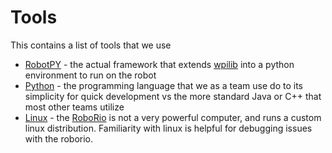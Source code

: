 # Tools

This contains a list of tools that we use
- [RobotPY](./robotpy/REATDME.md) - the actual framework that extends [wpilib](./wpilib.md) into a python environment to run on the robot
- [Python](python/README.md) - the programming language that we as a team use do to its simplicity for quick development vs the more standard Java or C++ that most other teams utilize
- [Linux](./linux.md) - the [RoboRio](hardware/roborio.md) is not a very powerful computer, and runs a custom linux distribution. Familiarity with linux is helpful for debugging issues with the roborio. 